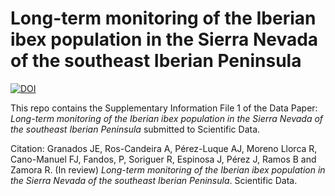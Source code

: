# Long-term monitoring of the Iberian ibex population in the Sierra Nevada of the southeast Iberian Peninsula

[![DOI](https://zenodo.org/badge/DOI/10.5281/zenodo.3832014.svg)](https://doi.org/10.5281/zenodo.3832014)

This repo contains the Supplementary Information File 1 of the Data Paper: *Long-term monitoring of the Iberian ibex population in the Sierra Nevada of the southeast Iberian Peninsula* submitted to Scientific Data. 

Citation: 
Granados JE, Ros-Candeira A, Pérez-Luque AJ, Moreno Llorca R, Cano-Manuel FJ, Fandos, P, Soriguer R, Espinosa J, Pérez J, Ramos B and Zamora R. (In review) *Long-term monitoring of the Iberian ibex population in the Sierra Nevada of the southeast Iberian Peninsula*. Scientific Data. 
